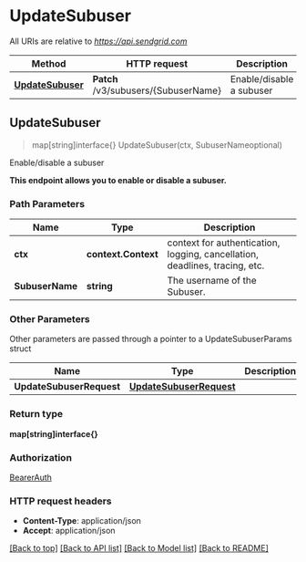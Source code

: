 # UpdateSubuser

All URIs are relative to *https://api.sendgrid.com*

Method | HTTP request | Description
------------- | ------------- | -------------
[**UpdateSubuser**](UpdateSubuser.md#UpdateSubuser) | **Patch** /v3/subusers/{SubuserName} | Enable/disable a subuser



## UpdateSubuser

> map[string]interface{} UpdateSubuser(ctx, SubuserNameoptional)

Enable/disable a subuser

**This endpoint allows you to enable or disable a subuser.**

### Path Parameters


Name | Type | Description
------------- | ------------- | -------------
**ctx** | **context.Context** | context for authentication, logging, cancellation, deadlines, tracing, etc.
**SubuserName** | **string** | The username of the Subuser.

### Other Parameters

Other parameters are passed through a pointer to a UpdateSubuserParams struct


Name | Type | Description
------------- | ------------- | -------------
**UpdateSubuserRequest** | [**UpdateSubuserRequest**](UpdateSubuserRequest.md) | 

### Return type

**map[string]interface{}**

### Authorization

[BearerAuth](../README.md#BearerAuth)

### HTTP request headers

- **Content-Type**: application/json
- **Accept**: application/json

[[Back to top]](#) [[Back to API list]](../README.md#documentation-for-api-endpoints)
[[Back to Model list]](../README.md#documentation-for-models)
[[Back to README]](../README.md)

